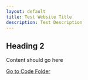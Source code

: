 ```yaml
---
layout: default
title: Test Website Title
description: Test Description
---
```


## Heading 2
Content should go here

[Go to Code Folder](/code/index_md)
